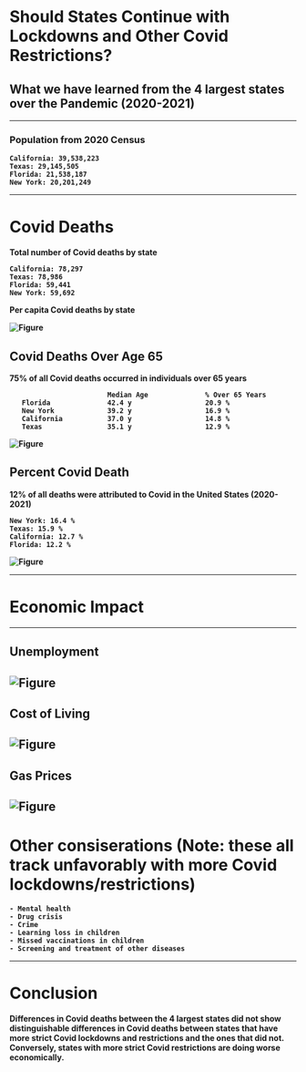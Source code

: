 
# <b>Should States Continue with Lockdowns and Other Covid Restrictions?
## <b>What we have learned from the 4 largest states over the Pandemic (2020-2021)

-------------------------------------------------------------------------------------------------------------------------------------    
    
### <b>Population from 2020 Census
    California: 39,538,223
    Texas: 29,145,505
    Florida: 21,538,187
    New York: 20,201,249

-------------------------------------------------------------------------------------------------------------------------------------

# Covid Deaths

Total number of Covid deaths by state
    
    California: 78,297
    Texas: 78,986
    Florida: 59,441
    New York: 59,692

Per capita Covid deaths by state
    
![Figure](https://github.com/mjlambiase/Fall21Python2_Maya/blob/main/Final_project/images/Per_capita_covid_deaths_total.png)
    
## Covid Deaths Over Age 65
75% of all Covid deaths occurred in individuals over 65 years
    
                            Median Age              % Over 65 Years   
       Florida              42.4 y                  20.9 %
       New York             39.2 y                  16.9 %
       California           37.0 y                  14.8 %
       Texas                35.1 y                  12.9 %
    
![Figure](https://github.com/mjlambiase/Fall21Python2_Maya/blob/main/Final_project/images/Per_capita_covid_deaths_over65.png)
 
    
## Percent Covid Death
12% of all deaths were attributed to Covid in the United States (2020-2021)

    New York: 16.4 %
    Texas: 15.9 %
    California: 12.7 %
    Florida: 12.2 %
    
    
![Figure](https://github.com/mjlambiase/Fall21Python2_Maya/blob/main/Final_project/images/Percent_covid_death_month.png)

-------------------------------------------------------------------------------------------------------------------------------------
# Economic Impact
-------------------------------------------------------------------------------------------------------------------------------------    
## Unemployment
![Figure](https://github.com/mjlambiase/Fall21Python2_Maya/blob/main/Final_project/images/Unemployment_by_month.png)    
-------------------------------------------------------------------------------------------------------------------------------------
## Cost of Living
![Figure](https://github.com/mjlambiase/Fall21Python2_Maya/blob/main/Final_project/images/Cost_of_Living.png) 
-------------------------------------------------------------------------------------------------------------------------------------  
## Gas Prices  
![Figure](https://github.com/mjlambiase/Fall21Python2_Maya/blob/main/Final_project/images/Gas_prices.png)     
-------------------------------------------------------------------------------------------------------------------------------------     
# Other consiserations (Note: these all track unfavorably with more Covid lockdowns/restrictions) 
    - Mental health
    - Drug crisis
    - Crime
    - Learning loss in children
    - Missed vaccinations in children
    - Screening and treatment of other diseases
-------------------------------------------------------------------------------------------------------------------------------------       
# Conclusion

Differences in Covid deaths between the 4 largest states did not show distinguishable differences in Covid deaths between states that have more strict Covid lockdowns and restrictions and the ones that did not. Conversely, states with more strict Covid restrictions are doing worse economically. 
